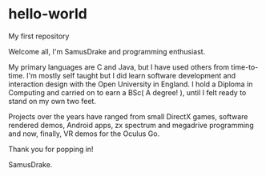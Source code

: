 # hello-world
My first repository

Welcome all, I'm SamusDrake and programming enthusiast.

My primary languages are C and Java, but I have used others from time-to-time.
I'm mostly self taught but I did learn software development and interaction design with the Open University in England.
I hold a Diploma in Computing and carried on to earn a BSc( A degree! ), until I felt ready to stand on my own two feet.

Projects over the years have ranged from small DirectX games, software rendered demos, Android apps, zx spectrum and megadrive programming and now, finally, VR demos for the Oculus Go.

Thank you for popping in!

SamusDrake.
